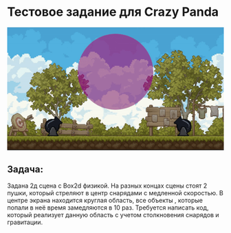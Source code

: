 # Тестовое задание для Crazy Panda

![Image](gif.gif)

## Задача:

Задана 2д сцена с Box2d физикой.
На разных концах сцены стоят 2 пушки, который стреляют в центр снарядами с медленной скоростью.
В центре экрана находится круглая область, все объекты , которые попали в неё время замедляются в 10 раз.
Требуется написать код, который реализует данную область с учетом столкновения снарядов и гравитации.
